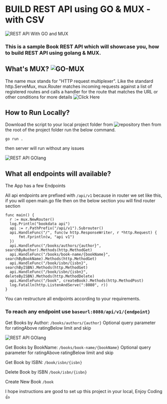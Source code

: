 # BUILD REST API using GO & MUX - with CSV

![REST API With GO and MUX](https://raw.githubusercontent.com/TravelXML/REST-API-WITH-PYTHON-PHP-NODEJS-GO-DJANGO-LARAVEL-LUMEN-Examples/main/images/Build-REST-API-USING-GO-MUX.png)

### This is a sample Book REST API which will showcase you, how to build REST API using golang & MUX.

## What's MUX? ![GO-MUX](https://camo.githubusercontent.com/a62a5e2040257dd8787001ffa5d95964d7bc77024aa2ba3d94e64ec1e151228e/68747470733a2f2f636c6f75642d63646e2e7175657374696f6e61626c652e73657276696365732f676f72696c6c612d69636f6e2d36342e706e67)

The name mux stands for "HTTP request multiplexer". Like the standard http.ServeMux, mux.Router matches incoming requests against a list of registered routes and calls a handler for the route that matches the URL or other conditions for more details ![Click Here](https://github.com/gorilla/mux)


## How to Run Locally?

Download the script to your local project folder from ![repository](https://github.com/TravelXML/REST-API-WITH-PYTHON-PHP-NODEJS-GO-DJANGO-LARAVEL-LUMEN-Examples/tree/main/GOLANG-MUX) then from the root of the project folder run the below command.

```
go run .
```

then server will run without any issues

![REST API GOlang](https://raw.githubusercontent.com/TravelXML/REST-API-WITH-PYTHON-PHP-NODEJS-GO-DJANGO-LARAVEL-LUMEN-Examples/main/images/go-mux-1.png)

## What all endpoints will available?


The App has a few Endpoints

All api endpoints are prefixed with `/api/v1` because in router we set like this, if you will open main.go file then on the below section you will find router section

  
  ```
  func main() {
	r := mux.NewRouter()
	log.Println("bookdata api")
	api := r.PathPrefix("/api/v1").Subrouter()
	api.HandleFunc("/", func(w http.ResponseWriter, r *http.Request) {
		fmt.Fprintln(w, "api v1")
	})
	api.HandleFunc("/books/authors/{author}", searchByAuthor).Methods(http.MethodGet)
	api.HandleFunc("/books/book-name/{bookName}", searchByBookName).Methods(http.MethodGet)
	api.HandleFunc("/book/isbn/{isbn}", searchByISBN).Methods(http.MethodGet)
	api.HandleFunc("/book/isbn/{isbn}", deleteByISBN).Methods(http.MethodDelete)
	api.HandleFunc("/book", createBook).Methods(http.MethodPost)
	log.Fatalln(http.ListenAndServe(":8080", r))
}
```
You can restructure all endpoints according to your requirements.

### To reach any endpoint use `baseurl:8080/api/v1/{endpoint}`

Get Books by Author: `/books/authors/{author}` 
Optional query parameter for ratingAbove ratingBelow limit and skip

![REST API GOlang](https://raw.githubusercontent.com/TravelXML/REST-API-WITH-PYTHON-PHP-NODEJS-GO-DJANGO-LARAVEL-LUMEN-Examples/main/images/go-mux-2.png)

Get Books by BookName: `/books/book-name/{bookName}`
Optional query parameter for ratingAbove ratingBelow limit and skip


Get Book by ISBN: `/book/isbn/{isbn}`

Delete Book by ISBN `/book/isbn/{isbn}`

Create New Book `/book`

I hope instructions are good to set up this project in your local, Enjoy Coding :+1:

